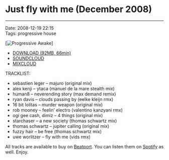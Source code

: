 # Just fly with me (December 2008) 

----

Date: 2008-12-19 22:15  
Tags: progressive house  

[![Progressive Awake](https://www.mixcloud.com/progressiveawake/just-fly-with-me-december-2008/)]

* [DOWNLOAD (92MB, 66min)](https://1drv.ms/u/s!AmzuuXrjf51v2LIoA_hBim6B03zAXw?e=vd3pBm)
* [SOUNDCLOUD](https://soundcloud.com/progressive-awake/just-fly-with-me-december-2008)
* [MIXCLOUD](https://www.mixcloud.com/progressiveawake/just-fly-with-me-december-2008/)

TRACKLIST:  

- sebastien leger – majuro (original mix)  
- alex kenji – ytaca (manuel de la mare stealth mix)  
- human8 – neverending story (max demand remix)
- ryan davis – clouds passing by (eelke kleijn rmx)
- 16 bit lolitas – murder weapon (original mix)
- rob mooney – feelin’ electro (valentino kanzyani rmx)
- ogi gee cash, dimiz – 4 things (original mix)
- starchaser – a new society (thomas schwartz mix)
- thomas schwartz – jupiter calling (original mix)
- fuzzy hair – be free (thomas schwartz mix)
- uwe worlitzer – fly with me (vids rmx)

All tracks are available to buy on <a href="http://beatport.com" target="_blank">Beatport</a>.
You can listen them on <a href="https://open.spotify.com/playlist/2t2d8XXigBzIN9VVOZUTm6?si=cZPU3beYQZqZHL-nrxaA4g">Spotify</a> as well. 
Enjoy.
